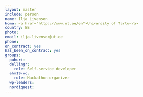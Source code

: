 ```yaml
---
layout: master
include: person
name: Ilja Livenson
home: <a href="https://www.ut.ee/en">University of Tartu</a>
country: EE
photo:
email: ilja.livenson@ut.ee
phone:
on_contract: yes
has_been_on_contract: yes
groups:
  puhuri: 
  dellingr:
    role: Self-service developer
  ahm19-oc:
    role: Hackathon organizer
  wp-leaders:
  nordiquest:
---
```


